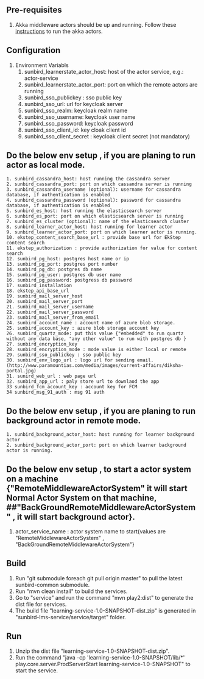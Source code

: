 ## Pre-requisites
1. Akka middleware actors should be up and running. Follow these [instructions](https://github.com/project-sunbird/sunbird-lms-mw/blob/master/setup.md) to run the akka actors.

## Configuration
1. Environment Variabls
    1. sunbird_learnerstate_actor_host: host of the actor service, e.g.: actor-service
    2. sunbird_learnerstate_actor_port: port on which the remote actors are running
    3. sunbird_sso_publickey : sso public key
    4. sunbird_sso_url: url for keycloak server
    5. sunbird_sso_realm: keycloak realm name
    6. sunbird_sso_username: keycloak user name
    7. sunbird_sso_password: keycloak password
    8. sunbird_sso_client_id: key cloak client id
    9. sunbird_sso_client_secret : keycloak client secret (not mandatory)
## Do the below env setup , if you are planing to run actor as local mode.
    1. sunbird_cassandra_host: host running the cassandra server
    2. sunbird_cassandra_port: port on which cassandra server is running
    3. sunbird_cassandra_username (optional): username for cassandra database, if authentication is enabled
    4. sunbird_cassandra_password (optional): password for cassandra database, if authentication is enabled
    5. sunbird_es_host: host running the elasticsearch server
    6. sunbird_es_port: port on which elasticsearch server is running
    7. sunbird_es_cluster (optional): name of the elasticsearch cluster
    8. sunbird_learner_actor_host: host running for learner actor
    9. sunbird_learner_actor_port: port on which learner actor is running.
    10. ekstep_content_search_base_url : provide base url for EkStep content search
    11. ekstep_authorization : provide authorization for value for content search
    12. sunbird_pg_host: postgres host name or ip
    13. sunbird_pg_port: postgres port number
    14. sunbird_pg_db: postgres db name
    15. sunbird_pg_user: postgres db user name
    16. sunbird_pg_password: postgress db password 
    17. sunbird_installation
    18. ekstep_api_base_url
    19. sunbird_mail_server_host
    20. sunbird_mail_server_port
    21. sunbird_mail_server_username
    22. sunbird_mail_server_password
    23. sunbird_mail_server_from_email
    24. sunbird_account_name : account name of azure blob storage.
    25. sunbird_account_key : azure blob storage account key
    26. sunbird_quartz_mode: put this value {"embedded" to run quartz without any data base, "any other value" to run with postgres db }
    27. sunbird_encryption_key
    28. sunbird_encryption_mode : mode value is either local or remote
    29. sunbird_sso_publickey : sso public key
    30. sunbird_env_logo_url : logo url for sending email.(http://www.paramountias.com/media/images/current-affairs/diksha-portal.jpg) 
    31. sunird_web_url : web page url
    32. sunbird_app_url : paly store url to downlaod the app
    33 sunbird_fcm_account_key : account key for FCM 
    34 sunbird_msg_91_auth : msg 91 auth    
    
## Do the below env setup , if you are planing to run background actor in remote mode.
	1. sunbird_background_actor_host: host running for learner background actor
    2. sunbird_background_actor_port: port on which learner background actor is running.
	
## Do the below env setup , to start a actor system on a machine {"RemoteMiddlewareActorSystem" it will start Normal Actor System on that machine,             ##"BackGroundRemoteMiddlewareActorSystem" , it will start background actor}.

   1.  actor_service_name : actor system name to start{values are "RemoteMiddlewareActorSystem" , "BackGroundRemoteMiddlewareActorSystem"}

## Build
1. Run "git submodule foreach git pull origin master" to pull the latest sunbird-common submodule.
2. Run "mvn clean install" to build the services.
2. Go to "service" and run the command "mvn play2:dist" to generate the dist file for services.
3. The build file "learning-service-1.0-SNAPSHOT-dist.zip" is generated in "sunbird-lms-service/service/target" folder.

## Run
1. Unzip the dist file "learning-service-1.0-SNAPSHOT-dist.zip".
2. Run the command "java -cp 'learning-service-1.0-SNAPSHOT/lib/*' play.core.server.ProdServerStart learning-service-1.0-SNAPSHOT" to start the service.
